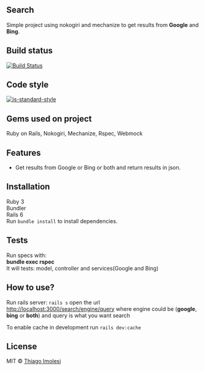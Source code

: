 ## Search

Simple project using nokogiri and mechanize to get results from **Google** and **Bing**.

## Build status

[![Build Status](https://travis-ci.org/akashnimare/foco.svg?branch=main)](https://travis-ci.org/github/trimolesi/search)

## Code style

[![js-standard-style](https://img.shields.io/badge/code%20style-standard-brightgreen.svg?style=flat)](https://github.com/feross/standard)

##  Gems used on project
Ruby on Rails, Nokogiri, Mechanize, Rspec, Webmock 

## Features

- Get results from Google or Bing or both and return results in json.

## Installation
Ruby 3\
Bundler\
Rails 6\
Run `bundle install` to install dependencies.

## Tests

Run specs with:\
**bundle exec rspec**\
It will tests: model, controller and services(Google and Bing)

## How to use?

Run rails server: `rails s` open the
url [http://localhost:3000/search/engine/query](http://localhost:3000/search/engine/query) where engine could be
(**google**, **bing** or **both**)
and query is what you want search

To enable cache in development run `rails dev:cache`

## License

MIT © [Thiago Imolesi]()